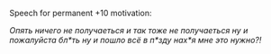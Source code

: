 Speech for permanent +10 motivation:

<em>
Опять ничего не получаеться
и так тоже не получаеться
ну и пожалуйста бл*ть
ну и пошло всё в п*зду
нах*я мне это нужно?!
</em>
